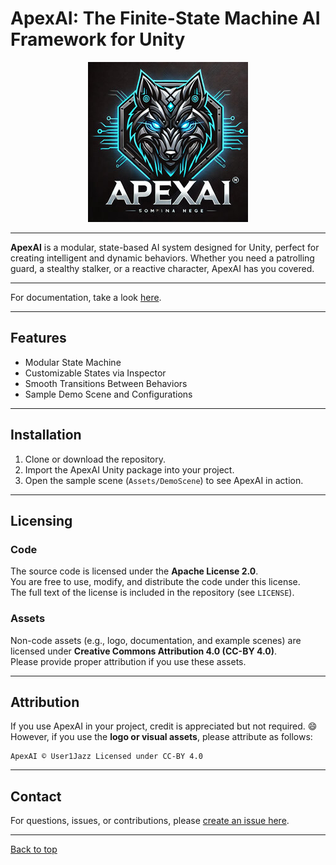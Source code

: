 # ApexAI: The Finite-State Machine AI Framework for Unity

<div align="center">
  <img src="/Assets/Downscaled_ApexAI_Logo-AI_Generated-DALLe.jpg">
</div>

---

**ApexAI** is a modular, state-based AI system designed for Unity, perfect for creating intelligent and dynamic behaviors. Whether you need a patrolling guard, a stealthy stalker, or a reactive character, ApexAI has you covered.

---

For documentation, take a look [here](/ApexAI/Documentation/ApexAI-MainDocumentation.md).

---

## Features
- Modular State Machine
- Customizable States via Inspector
- Smooth Transitions Between Behaviors
- Sample Demo Scene and Configurations

---

## Installation
1. Clone or download the repository.
2. Import the ApexAI Unity package into your project.
3. Open the sample scene (`Assets/DemoScene`) to see ApexAI in action.

---

## Licensing

### Code
The source code is licensed under the **Apache License 2.0**.  
You are free to use, modify, and distribute the code under this license.  
The full text of the license is included in the repository (see `LICENSE`).

### Assets
Non-code assets (e.g., logo, documentation, and example scenes) are licensed under **Creative Commons Attribution 4.0 (CC-BY 4.0)**.  
Please provide proper attribution if you use these assets.

---

## Attribution
If you use ApexAI in your project, credit is appreciated but not required. :smile:     
However, if you use the **logo or visual assets**, please attribute as follows:

```
ApexAI © User1Jazz Licensed under CC-BY 4.0
```

---

## Contact
For questions, issues, or contributions, please [create an issue here]().

---

[Back to top](#apexai-the-finite-state-machine-ai-framework-for-unity)
